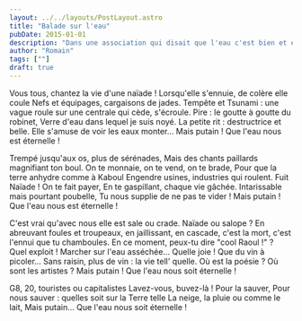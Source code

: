```yaml
---
layout: ../../layouts/PostLayout.astro
title: "Balade sur l'eau"
pubDate: 2015-01-01
description: "Dans une association qui disait que l'eau c'est bien et essayé de l'apporter aux autres j'ai écris cette petite ballade"
author: "Romain"
tags: [""]
draft: true
---
```


Vous tous, chantez la vie d'une naïade !
Lorsqu'elle s'ennuie, de colère elle coule
Nefs et équipages, cargaisons de jades.
Tempête et Tsunami : une vague roule
sur une centrale qui cède, s'écroule.
Pire : le goutte à goutte du robinet,
Verre d'eau dans lequel je suis noyé.
La petite rit : destructrice et belle.
Elle s'amuse de voir les eaux monter...
Mais putain ! Que l'eau nous est éternelle !

Trempé jusqu'aux os, plus de sérénades,
Mais des chants paillards magnifiant ton boul.
On te monnaie, on te vend, on te brade,
Pour que la terre anhydre comme à Kaboul
Engendre usines, industries qui roulent.
Fuit Naïade ! On te fait payer,
En te gaspillant, chaque vie gâchée.
Intarissable mais pourtant poubelle,
Tu nous supplie de ne pas te vider !
Mais putain ! Que l'eau nous est éternelle !

C'est vrai qu'avec nous elle est sale ou crade.
Naïade ou salope ? En abreuvant foules
et troupeaux, en jaillissant, en cascade,
c'est la mort, c'est l'ennui que tu chamboules.
En ce moment, peux-tu dire "cool Raoul !" ?
Quel exploit ! Marcher sur l'eau asséchée...
Quelle joie ! Que du vin à picoler...
Sans raisin, plus de vin : la vie tell' quelle.
Où est la poésie ? Où sont les artistes ?
Mais putain ! Que l'eau nous soit éternelle !

G8, 20, touristes ou capitalistes
Lavez-vous, buvez-là ! Pour la sauver,
Pour nous sauver : quelles soit sur la Terre telle
La neige, la pluie ou comme le lait,
Mais putain... Que l'eau nous soit éternelle !
